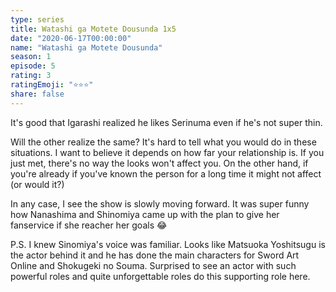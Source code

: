 ```yaml
---
type: series
title: Watashi ga Motete Dousunda 1x5
date: "2020-06-17T00:00:00"
name: "Watashi ga Motete Dousunda"
season: 1
episode: 5
rating: 3
ratingEmoji: "⭐️⭐️⭐️"
share: false
---
```


It's good that Igarashi realized he likes Serinuma even if he's not super thin.

Will the other realize the same? It's hard to tell what you would do in these situations. I want to believe it depends on how far your relationship is. If you just met, there's no way the looks won't affect you. On the other hand, if you're already if you've known the person for a long time it might not affect (or would it?)

In any case, I see the show is slowly moving forward. It was super funny how Nanashima and Shinomiya came up with the plan to give her fanservice if she reacher her goals 😂

P.S. I knew Sinomiya's voice was familiar. Looks like Matsuoka Yoshitsugu is the actor behind it and he has done the main characters for Sword Art Online and Shokugeki no Souma. Surprised to see an actor with such powerful roles and quite unforgettable roles do this supporting role here.
